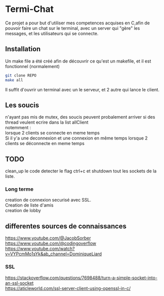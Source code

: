 # Termi-Chat

Ce projet a pour but d'utiliser mes competences acquises en C,afin de pouvoir faire un chat sur le terminal, avec un server qui "gère" les messages, et les utilisateurs qui se connecte. 

## Installation

Un make file a été créé afin de découvrir ce qu'est un makefile, et il est fonctionnel (normalement)

```bash
git clone REPO
make all
```
Il suffit d'ouvrir un terminal avec un le serveur, et 2 autre qui lance le client.

## Les soucis



n'ayant pas mis de mutex, des soucis peuvent probalement arriver si des thread veulent ecrire dans la list allClient  
notemment :  
lorsque 2 clients se connecte en meme temps  
Si il y'a une deconnexion et une connexion en même temps
lorsque 2 clients se déconnecte en meme temps  


## TODO

clean_up le code
detecter le flag ctrl+c et shutdown tout les sockets de la liste.  

### Long terme

creation de connexion securisé avec SSL.  
Creation de liste d'amis  
creation de lobby  


## differentes sources de connaissances

<https://www.youtube.com/@JacobSorber>  
<https://www.youtube.com/@codingoverflow>  
<https://www.youtube.com/watch?v=VYPcmMo1sYk&ab_channel=DominiqueLiard>  

### SSL
https://stackoverflow.com/questions/7698488/turn-a-simple-socket-into-an-ssl-socket  
https://aticleworld.com/ssl-server-client-using-openssl-in-c/    

